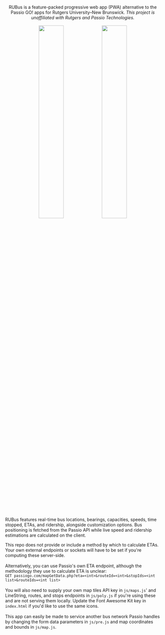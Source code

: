<p align="center">
  RUBus is a feature-packed progressive web app (PWA) alternative to the Passio GO! apps for Rutgers University–New Brunswick.
  <em>This project is unaffiliated with Rutgers and Passio Technologies.</em>
  <br><br>
  <img src="https://github.com/user-attachments/assets/fce7fc0e-7cac-4f11-a23f-1bd8ca345b34" width="40%" />
  <img src="https://github.com/user-attachments/assets/a7da8d6b-8828-4d18-ab37-c0a9dd19c154" width="40%" /> 
<p>
<br>
RUBus features real-time bus locations, bearings, capacities, speeds, time stopped, ETAs, and ridership, alongside customization options. Bus positioning is fetched from the Passio API while live speed and ridership estimations are calculated on the client.

This repo does not provide or include a method by which to calculate ETAs. Your own external endpoints or sockets will have to be set if you're computing these server-side.
<br><br>
Alternatively, you can use Passio's own ETA endpoint, although the methodology they use to calculate ETA is unclear:
<br>
`GET passiogo.com/mapGetData.php?eta=<int>&routeId=<int>&stopIds=<int list>&routeIds=<int list>`
<br><br>
You will also need to supply your own map tiles API key in `js/maps.js`' and LineString, routes, and stops endpoints in `js/poly.js` if you're using these and are not serving them locally. Update the Font Awesome Kit key in `index.html` if you'd like to use the same icons.
<br><br>
This app can easily be made to service another bus network Passio handles by changing the form data parameters in `js/pre.js` and map coordinates and bounds in `js/map.js`.

